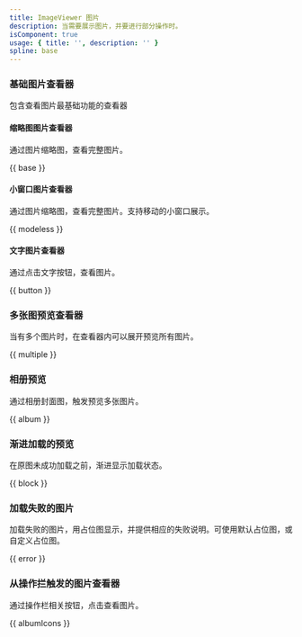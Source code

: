 ```yaml
---
title: ImageViewer 图片
description: 当需要展示图片，并要进行部分操作时。
isComponent: true
usage: { title: '', description: '' }
spline: base
---
```


### 基础图片查看器

包含查看图片最基础功能的查看器

#### 缩略图图片查看器

通过图片缩略图，查看完整图片。

{{ base }}

#### 小窗口图片查看器

通过图片缩略图，查看完整图片。支持移动的小窗口展示。

{{ modeless }}

#### 文字图片查看器

通过点击文字按钮，查看图片。

{{ button }}


### 多张图预览查看器

当有多个图片时，在查看器内可以展开预览所有图片。

{{ multiple }}

### 相册预览

通过相册封面图，触发预览多张图片。

{{ album }}

### 渐进加载的预览

在原图未成功加载之前，渐进显示加载状态。

{{ block }}

### 加载失败的图片

加载失败的图片，用占位图显示，并提供相应的失败说明。可使用默认占位图，或自定义占位图。

{{ error }}

### 从操作拦触发的图片查看器

通过操作栏相关按钮，点击查看图片。

{{ albumIcons }}
